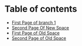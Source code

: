 # Table of contents

* [First Page of branch 1](README.md)
* [Second Page Of New Space](second-page-of-new-space.md)
* [First Page of Old Space](old-space-p1.md)
* [Second Page of Old Space](second-page-of-old-space.md)
